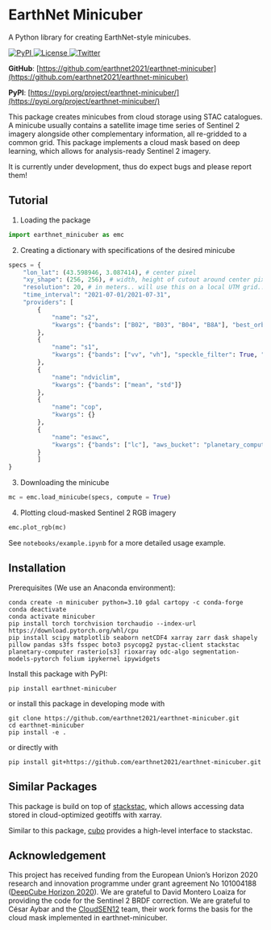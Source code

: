
# EarthNet Minicuber

A Python library for creating EarthNet-style minicubes.


<a href='https://pypi.python.org/pypi/earthnet-minicuber'>
    <img src='https://img.shields.io/pypi/v/earthnet-minicuber.svg' alt='PyPI' />
</a>
<a href="https://opensource.org/licenses/MIT" target="_blank">
    <img src="https://img.shields.io/badge/License-MIT-blue.svg" alt="License">
</a>
<a href="https://twitter.com/vitusbenson" target="_blank">
    <img src="https://img.shields.io/twitter/follow/vitusbenson?style=social" alt="Twitter">
</a>


**GitHub**: [https://github.com/earthnet2021/earthnet-minicuber](https://github.com/earthnet2021/earthnet-minicuber)

**PyPI**: [https://pypi.org/project/earthnet-minicuber/](https://pypi.org/project/earthnet-minicuber/)



This package creates minicubes from cloud storage using STAC catalogues. A minicube usually contains a satellite image time series of Sentinel 2 imagery alongside other complementary information, all re-gridded to a common grid. This package implements a cloud mask based on deep learning, which allows for analysis-ready Sentinel 2 imagery.

It is currently under development, thus do expect bugs and please report them!


## Tutorial

1. Loading the package
```Python
import earthnet_minicuber as emc
```

2. Creating a dictionary with specifications of the desired minicube
```Python
specs = {
    "lon_lat": (43.598946, 3.087414), # center pixel
    "xy_shape": (256, 256), # width, height of cutout around center pixel
    "resolution": 20, # in meters.. will use this on a local UTM grid..
    "time_interval": "2021-07-01/2021-07-31",
    "providers": [
        {
            "name": "s2",
            "kwargs": {"bands": ["B02", "B03", "B04", "B8A"], "best_orbit_filter": True, "five_daily_filter": False, "brdf_correction": True, "cloud_mask": True, "aws_bucket": "planetary_computer"}
        },
        {
            "name": "s1",
            "kwargs": {"bands": ["vv", "vh"], "speckle_filter": True, "speckle_filter_kwargs": {"type": "lee", "size": 9}, "aws_bucket": "planetary_computer"} 
        },
        {
            "name": "ndviclim",
            "kwargs": {"bands": ["mean", "std"]}
        },
        {
            "name": "cop",
            "kwargs": {}
        },
        {
            "name": "esawc",
            "kwargs": {"bands": ["lc"], "aws_bucket": "planetary_computer"}
        }
        ]
}
```

3. Downloading the minicube
```Python
mc = emc.load_minicube(specs, compute = True)
```

4. Plotting cloud-masked Sentinel 2 RGB imagery
```Python
emc.plot_rgb(mc)
```

See `notebooks/example.ipynb` for a more detailed usage example.


## Installation

Prerequisites (We use an Anaconda environment):

```
conda create -n minicuber python=3.10 gdal cartopy -c conda-forge
conda deactivate
conda activate minicuber
pip install torch torchvision torchaudio --index-url https://download.pytorch.org/whl/cpu
pip install scipy matplotlib seaborn netCDF4 xarray zarr dask shapely pillow pandas s3fs fsspec boto3 psycopg2 pystac-client stackstac planetary-computer rasterio[s3] rioxarray odc-algo segmentation-models-pytorch folium ipykernel ipywidgets
```

Install this package with PyPI:
```
pip install earthnet-minicuber
```

or install this package in developing mode with
```
git clone https://github.com/earthnet2021/earthnet-minicuber.git
cd earthnet-minicuber
pip install -e .
```

or directly with
```
pip install git+https://github.com/earthnet2021/earthnet-minicuber.git
```

## Similar Packages

This package is build on top of [stackstac](https://stackstac.readthedocs.io/en/latest/), which allows accessing data stored in cloud-optimized geotiffs with xarray.

Similar to this package, [cubo](https://github.com/davemlz/cubo) provides a high-level interface to stackstac.


## Acknowledgement

This project has received funding from the European Union’s Horizon 2020 research and innovation programme under grant agreement No 101004188 ([DeepCube Horizon 2020](https://deepcube-h2020.eu/ "DeepCube Horizon 2020")). We are grateful to David Montero Loaiza for providing the code for the Sentinel 2 BRDF correction. We are grateful to César Aybar and the [CloudSEN12](https://cloudsen12.github.io/) team, their work forms the basis for the cloud mask implemented in earthnet-minicuber.
